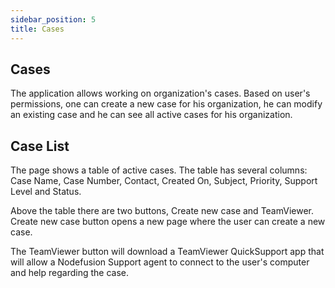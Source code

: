 ```yaml
---
sidebar_position: 5
title: Cases
---
```


## Cases

The application allows working on organization's cases.
Based on user's permissions, one can create a new case for his organization, he can modify an existing case and he can see all active cases for his organization.

## Case List

The page shows a table of active cases.
The table has several columns: Case Name, Case Number, Contact, Created On, Subject, Priority, Support Level and Status.

Above the table there are two buttons, Create new case and TeamViewer.
Create new case button opens a new page where the user can create a new case.

The TeamViewer button will download a TeamViewer QuickSupport app that will allow a Nodefusion Support agent to connect to the user's computer and help regarding the case.